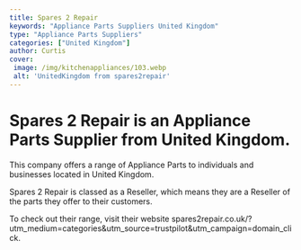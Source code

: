 ```yaml
---
title: Spares 2 Repair
keywords: "Appliance Parts Suppliers United Kingdom"
type: "Appliance Parts Suppliers"
categories: ["United Kingdom"]
author: Curtis
cover:
 image: /img/kitchenappliances/103.webp
 alt: 'UnitedKingdom from spares2repair'
---
```


# Spares 2 Repair is an Appliance Parts Supplier from United Kingdom.

This company offers a range of Appliance Parts to individuals and businesses located in United Kingdom.

Spares 2 Repair is classed as a Reseller, which means they are a Reseller of the parts they offer to their customers.

To check out their range, visit their website spares2repair.co.uk/?utm_medium=categories&utm_source=trustpilot&utm_campaign=domain_click.
